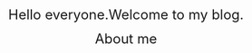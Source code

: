 
<!-- saved from url=(0036)https://amdradeonrin.github.io/MIKU/ -->
<html><head><meta http-equiv="Content-Type" content="text/html; charset=UTF-8">


<center><title>Anna's blog</title>


<style>

  #canvas {
                position: absolute;
    z-index: 10;
    top: 0;
    left: 0;
    bottom: 0;
    right: 0;
    cursor: none;
        }
        .content{
      position: absolute;
    z-index: 11;
    right: 0;
    left: 0;
    top: 0;
    bottom: 0;
}
.splash{
  position: relative;
  }
  img#qq {
    width: 128px;
    background-size: cover;
    border-radius: 200px;
    box-shadow: 0px 0px 40px rgba(63, 81, 181, 0.72);
    border: 3px solid #00a0ff;
    opacity: 1;
    margin: 0 auto;
	margin-bottom: 20px;
	transition: all 1.0s;  
}
#qq:hover {
    box-shadow: 0 0 10px #fff;
    -webkit-box-shadow: 0 0 19px #fff;
    transform:rotate(360deg);
    -ms-transform:rotate(360deg); 	/* IE 9 */
    -moz-transform:rotate(360deg); 	/* Firefox */
    -webkit-transform:rotate(360deg); /* Safari 和 Chrome */
    -o-transform:rotate(360deg); 	/* Opera */
    filter:progid:DXImageTransform.Microsoft.BasicImage(rotation=3);
}
</style>




         
           
            
                
              
  
  <div class="jumbotron">
    <div class="container">
      <div class="splash">
        <div class="content">
          

<center><font size="5">Hello everyone.Welcome to my blog.</font></center>

<left><font size="5">About me</font>


<br>
<br>
<br>
<br>
<br>
<br>


